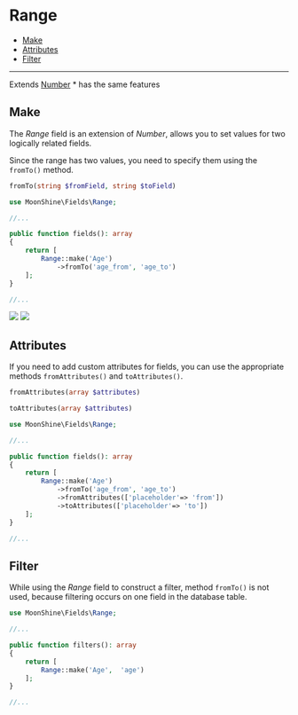 # Range

- [Make](#make)
- [Attributes](#attributes)
- [Filter](#filter)

---

Extends [Number](/docs/{{version}}/fields/number) \* has the same features

<a name="make"></a>
## Make

The _Range_ field is an extension of _Number_, allows you to set values for two logically related fields.

Since the range has two values, you need to specify them using the `fromTo()` method.

```php
fromTo(string $fromField, string $toField)
```

```php
use MoonShine\Fields\Range;

//...

public function fields(): array
{
    return [
        Range::make('Age')
            ->fromTo('age_from', 'age_to')
    ];
}

//...
```

![](https://raw.githubusercontent.com/moonshine-software/doc/2.x/resources/screenshots/range.png) ![](https://raw.githubusercontent.com/moonshine-software/doc/2.x/resources/screenshots/range_dark.png)

<a name="attributes"></a>
## Attributes

If you need to add custom attributes for fields, you can use the appropriate methods `fromAttributes()` and `toAttributes()`.

```php
fromAttributes(array $attributes)
```

```php
toAttributes(array $attributes)
```

```php
use MoonShine\Fields\Range;

//...

public function fields(): array
{
    return [
        Range::make('Age')
            ->fromTo('age_from', 'age_to')
            ->fromAttributes(['placeholder'=> 'from'])
            ->toAttributes(['placeholder'=> 'to'])
    ];
}

//...
```

<a name="filter"></a>
## Filter

While using the _Range_ field to construct a filter, method `fromTo()` is not used, because filtering occurs on one field in the database table.

```php
use MoonShine\Fields\Range;

//...

public function filters(): array
{
    return [
        Range::make('Age',  'age')
    ];
}

//...
```